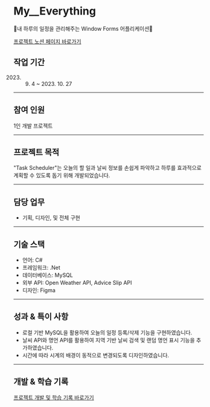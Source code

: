 # My__Everything
💙내 하루의 일정을 관리해주는 Window Forms 어플리케이션💙

[프로젝트 노션 페이지 바로가기](https://jewel-woodpecker-781.notion.site/My-Everything-443f3fdbaa8b434588302e91fb8059b7)



## 작업 기간

2023. 9. 4 ~ 2023. 10. 27

---

## 참여 인원

1인 개발 프로젝트

---

## 프로젝트 목적

"Task Scheduler"는 오늘의 할 일과 날씨 정보를 손쉽게 파악하고 하루를 효과적으로 계획할 수 있도록 돕기 위해 개발되었습니다.

---

## 담당 업무

- 기획, 디자인, 및 전체 구현

---

## 기술 스택

- 언어: C#
- 프레임워크: .Net
- 데이터베이스: MySQL
- 외부 API: Open Weather API, Advice Slip API
- 디자인: Figma

---

## 성과 & 특이 사항

- 로컬 기반 MySQL을 활용하여 오늘의 일정 등록/삭제 기능을 구현하였습니다.
- 날씨 API와 명언 API를 활용하여 지역 기반 날씨 검색 및 랜덤 명언 표시 기능을 추가하였습니다.
- 시간에 따라 시계의 배경이 동적으로 변경되도록 디자인하였습니다.

---

## 개발 & 학습 기록

[프로젝트 개발 및 학습 기록 바로가기](https://jewel-woodpecker-781.notion.site/C-Net-f480bcbfe9d940558166452d18f942de?pvs=21)
